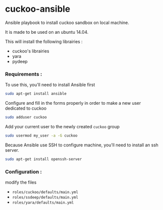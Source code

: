 # cuckoo-ansible

Ansible playbook to install cuckoo sandbox on local machine.

It is made to be used on an ubuntu 14.04.

This will install the following librairies :

 - cuckoo's librairies
 - yara
 - pydeep


### Requirements :

To use this, you'll need to install Ansible first
```bash
sudo apt-get install ansible
```

Configure and fill in the forms properly in order to make a new user dedicated to cuckoo
```bash
sudo adduser cuckoo
```
Add your current user to the newly created `cuckoo` group
```bash
sudo usermod my_user -a -G cuckoo
```

Because Ansible use SSH to configure machine, you'll need to install an ssh server.
```bash
sudo apt-get install openssh-server
```

### Configuration :

modify the files
- `roles/cuckoo/defaults/main.yml`
- `roles/ssdeep/defaults/main.yml`
- `roles/yara/defaults/main.yml`
